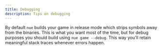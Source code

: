 ```yaml
---
title: Debugging
description: Tips on debugging
---
```


By default `nue` builds your game in release mode which strips symbols away from the binaries. This is what you want most of the time, but for debug purposes you should build using `nue game --debug`. This way you'll retain meaningful stack traces whenever errors happen.
